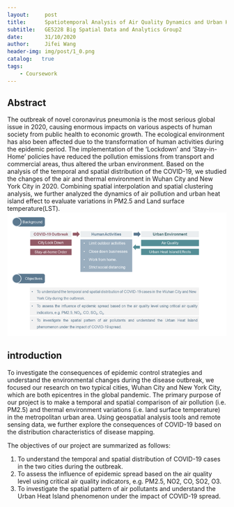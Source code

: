 ```yaml
---
layout:     post
title:      Spatiotemporal Analysis of Air Quality Dynamics and Urban Heat Island effects during the COVID-19
subtitle:   GE5228 Big Spatial Data and Analytics Group2
date:       31/10/2020
author:     Jifei Wang
header-img: img/post/1_0.png
catalog:   true
tags:
    - Coursework
---
```

## Abstract
The outbreak of novel coronavirus pneumonia is the most serious global issue in 2020, causing enormous impacts on various aspects
of human society from public health to economic growth. The ecological environment has also been affected due to the transformation of
human activities during the epidemic period. The implementation of the ‘Lockdown’ and ‘Stay-in-Home’ policies have reduced the pollution
emissions from transport and commercial areas, thus altered the urban environment. Based on the analysis of the temporal and spatial
distribution of the COVID-19, we studied the changes of the air and thermal environment in Wuhan City and New York City in 2020.
Combining spatial interpolation and spatial clustering analysis, we further analyzed the dynamics of air pollution and urban heat island effect to evaluate variations in PM2.5 and Land surface temperature(LST).
![avatar](/img/post/1_1.png)

## introduction
To investigate the consequences of epidemic control strategies and understand the environmental changes during the disease outbreak, we focused our research on two typical cities, Wuhan City and New York City, which are both epicentres in the global pandemic. The primary purpose of our project is to make a temporal and spatial comparison of air pollution (i.e. PM2.5) and thermal environment variations (i.e. land surface temperature) in the metropolitan urban area. Using geospatial analysis tools and remote sensing data, we further explore the consequences of COVID-19 based on the distribution characteristics of disease mapping.

The objectives of our project are summarized as follows:
1)	To understand the temporal and spatial distribution of COVID-19 cases in the two cities during the outbreak.
2)	To assess the influence of epidemic spread based on the air quality level using critical air quality indicators, e.g. PM2.5, NO2, CO, SO2, O3.
3)	To investigate the spatial pattern of air pollutants and understand the Urban Heat Island phenomenon under the impact of COVID-19 spread.
